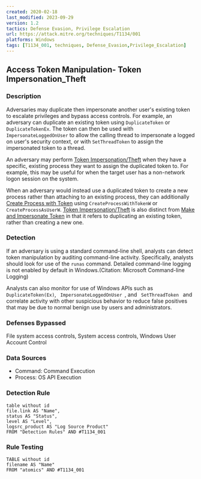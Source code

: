 ```yaml
---
created: 2020-02-18
last_modified: 2023-09-29
version: 1.2
tactics: Defense Evasion, Privilege Escalation
url: https://attack.mitre.org/techniques/T1134/001
platforms: Windows
tags: [T1134_001, techniques, Defense_Evasion,Privilege_Escalation]
---
```


## Access Token Manipulation- Token Impersonation_Theft

### Description

Adversaries may duplicate then impersonate another user's existing token to escalate privileges and bypass access controls. For example, an adversary can duplicate an existing token using `DuplicateToken` or `DuplicateTokenEx`. The token can then be used with `ImpersonateLoggedOnUser` to allow the calling thread to impersonate a logged on user's security context, or with `SetThreadToken` to assign the impersonated token to a thread.

An adversary may perform [Token Impersonation/Theft](https://attack.mitre.org/techniques/T1134/001) when they have a specific, existing process they want to assign the duplicated token to. For example, this may be useful for when the target user has a non-network logon session on the system.

When an adversary would instead use a duplicated token to create a new process rather than attaching to an existing process, they can additionally [Create Process with Token](https://attack.mitre.org/techniques/T1134/002) using `CreateProcessWithTokenW` or `CreateProcessAsUserW`. [Token Impersonation/Theft](https://attack.mitre.org/techniques/T1134/001) is also distinct from [Make and Impersonate Token](https://attack.mitre.org/techniques/T1134/003) in that it refers to duplicating an existing token, rather than creating a new one.

### Detection

If an adversary is using a standard command-line shell, analysts can detect token manipulation by auditing command-line activity. Specifically, analysts should look for use of the <code>runas</code> command. Detailed command-line logging is not enabled by default in Windows.(Citation: Microsoft Command-line Logging)

Analysts can also monitor for use of Windows APIs such as <code>DuplicateToken(Ex)</code>, <code> ImpersonateLoggedOnUser </code>, and <code> SetThreadToken </code> and correlate activity with other suspicious behavior to reduce false positives that may be due to normal benign use by users and administrators.

### Defenses Bypassed

File system access controls, System access controls, Windows User Account Control

### Data Sources

  - Command: Command Execution
  -  Process: OS API Execution
### Detection Rule

```dataview
table without id
file.link AS "Name",
status AS "Status",
level AS "Level",
logsrc_product AS "Log Source Product"
FROM "Detection Rules" AND #T1134_001
```

### Rule Testing

```dataview
TABLE without id
filename AS "Name"
FROM "atomics" AND #T1134_001
```
